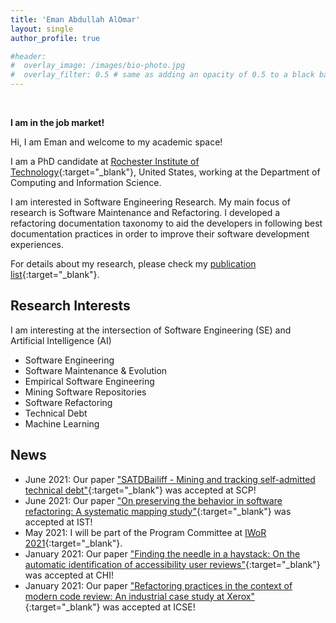 ```yaml
---
title: 'Eman Abdullah AlOmar'
layout: single
author_profile: true

#header:
#  overlay_image: /images/bio-photo.jpg
#  overlay_filter: 0.5 # same as adding an opacity of 0.5 to a black background
---
```


<br>

**I am in the job market!**


Hi, I am Eman and welcome to my academic space!

I am a PhD candidate at [Rochester Institute of Technology](https://www.rit.edu/){:target="_blank"}, United States, working at the Department of Computing and Information Science. 

I am interested in Software Engineering Research. My main focus of research is Software Maintenance and Refactoring. I developed a refactoring documentation taxonomy to aid the developers in following best documentation practices in order to improve their software development experiences.

For details about my research, please check my [publication list](https://emanalomar.github.io/AlOmarEA/publications/){:target="_blank"}.

## Research Interests

I am interesting at the intersection of Software Engineering (SE) and Artificial Intelligence (AI)

- Software Engineering
- Software Maintenance & Evolution
- Empirical Software Engineering
- Mining Software Repositories
- Software Refactoring
- Technical Debt
- Machine Learning

## News
- June 2021: Our paper ["SATDBailiff - Mining and tracking self-admitted technical debt"](/AlOmarEA/Preprint/SCP21-preprint.pdf){:target="_blank"} was accepted at SCP!
- June 2021: Our paper ["On preserving the behavior in software refactoring: A systematic mapping study"](/AlOmarEA/Preprint/IST21-preprint.pdf){:target="_blank"} was accepted at IST!
-  May 2021: I will be part of the Program Committee at [IWoR 2021](){:target="_blank"}.  
- January  2021: Our paper ["Finding the needle in a haystack: On the automatic identification of accessibility user reviews"](/AlOmarEA/Preprint/CHI21-preprint.pdf){:target="_blank"} was accepted at CHI!
- January  2021: Our paper ["Refactoring practices in the context of modern code review: An industrial case study at Xerox"](https://arxiv.org/pdf/2102.05201.pdf){:target="_blank"} was accepted at ICSE!





